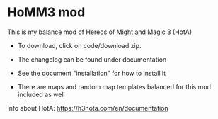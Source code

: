 # HoMM3 mod
This is my balance mod of Hereos of Might and Magic 3 (HotA)

- To download, click on code/download zip.

- The changelog can be found under documentation

- See the document "installation" for how to install it

- There are maps and random map templates balanced for this mod included as well

info about HotA:
https://h3hota.com/en/documentation
